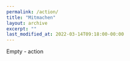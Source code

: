 ```yaml
---
permalink: /action/
title: "Mitmachen"
layout: archive
excerpt: ""
last_modified_at: 2022-03-14T09:18:00-00:00
---
```


Empty - action